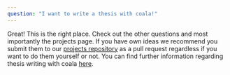 ```yaml
---
question: "I want to write a thesis with coala!"
---
```

Great! This is the right place. Check out the other questions and most
importantly the projects page.
If you have own ideas we recommend you submit them to our [projects
repository](https://github.com/coala/projects) as a pull request 
regardless if you want to do them yourself or not. 
You can find further information regarding thesis writing with coala
[here](http://coala.io/thesis).
